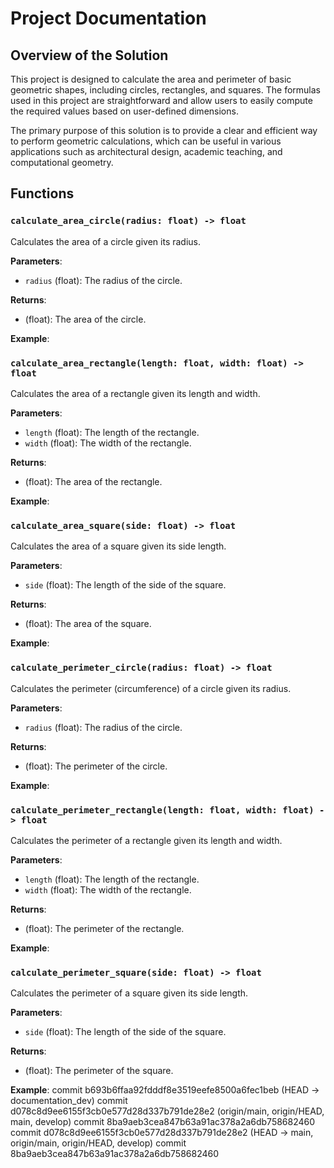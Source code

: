 # Project Documentation

## Overview of the Solution
This project is designed to calculate the area and perimeter of basic geometric shapes, including circles, rectangles, and squares. The formulas used in this project are straightforward and allow users to easily compute the required values based on user-defined dimensions.

The primary purpose of this solution is to provide a clear and efficient way to perform geometric calculations, which can be useful in various applications such as architectural design, academic teaching, and computational geometry.

## Functions

### `calculate_area_circle(radius: float) -> float`
Calculates the area of a circle given its radius.

**Parameters**:
- `radius` (float): The radius of the circle.

**Returns**:
- (float): The area of the circle.

**Example**:


### `calculate_area_rectangle(length: float, width: float) -> float`
Calculates the area of a rectangle given its length and width.

**Parameters**:
- `length` (float): The length of the rectangle.
- `width` (float): The width of the rectangle.

**Returns**:
- (float): The area of the rectangle.

**Example**:



### `calculate_area_square(side: float) -> float`
Calculates the area of a square given its side length.

**Parameters**:
- `side` (float): The length of the side of the square.

**Returns**:
- (float): The area of the square.

**Example**:



### `calculate_perimeter_circle(radius: float) -> float`
Calculates the perimeter (circumference) of a circle given its radius.

**Parameters**:
- `radius` (float): The radius of the circle.

**Returns**:
- (float): The perimeter of the circle.

**Example**:



### `calculate_perimeter_rectangle(length: float, width: float) -> float`
Calculates the perimeter of a rectangle given its length and width.

**Parameters**:
- `length` (float): The length of the rectangle.
- `width` (float): The width of the rectangle.

**Returns**:
- (float): The perimeter of the rectangle.

**Example**:


### `calculate_perimeter_square(side: float) -> float`
Calculates the perimeter of a square given its side length.

**Parameters**:
- `side` (float): The length of the side of the square.

**Returns**:
- (float): The perimeter of the square.

**Example**:
commit b693b6ffaa92fdddf8e3519eefe8500a6fec1beb (HEAD -> documentation_dev)
commit d078c8d9ee6155f3cb0e577d28d337b791de28e2 (origin/main, origin/HEAD, main, develop)
commit 8ba9aeb3cea847b63a91ac378a2a6db758682460
commit d078c8d9ee6155f3cb0e577d28d337b791de28e2 (HEAD -> main, origin/main, origin/HEAD, develop)
commit 8ba9aeb3cea847b63a91ac378a2a6db758682460
